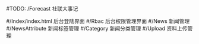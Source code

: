 #TODO: /Forecast 社联大事记


#/Index/index.html   后台登陆界面
#/Rbac    后台权限管理界面
#/News  新闻管理
#/NewsAttribute 新闻标签管理
#/Category  新闻分类管理
#/Upload  资料上传管理

